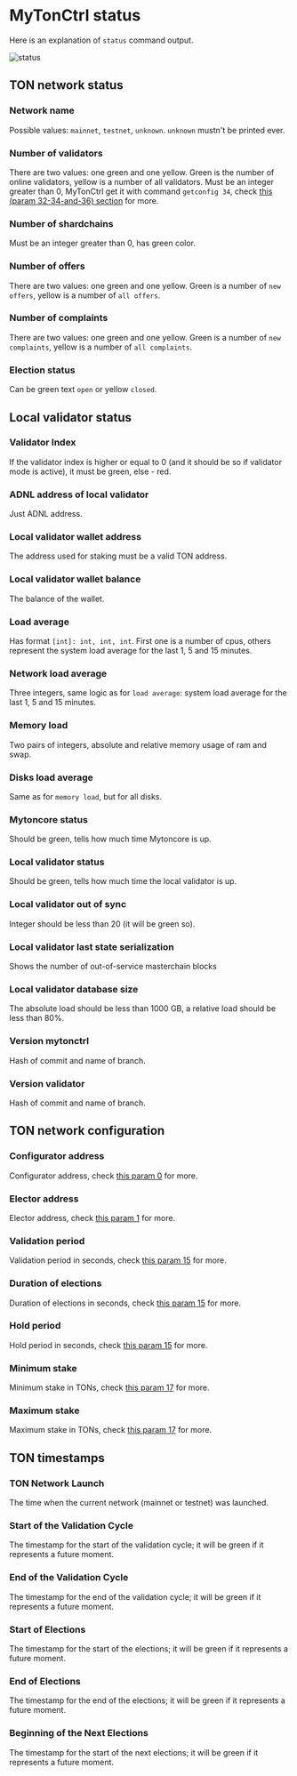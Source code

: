 # MyTonCtrl status

Here is an explanation of `status` command output.

![status](/../../img/mytonctrl/status.png)

## TON network status

### Network name

Possible values: `mainnet`, `testnet`, `unknown`. `unknown` mustn't be printed ever.

### Number of validators

There are two values: one green and one yellow. Green is the number of online validators, yellow is a number of all
validators.
Must be an integer greater than 0, MyTonCtrl get it with command `getconfig 34`,
check [this (param 32-34-and-36) section](https://docs.ton.org/v3/documentation/network/configs/blockchain-configs#param-32-34-and-36) for more.

### Number of shardchains

Must be an integer greater than 0, has green color.

### Number of offers

There are two values: one green and one yellow. Green is a number of `new offers`, yellow is a number of `all offers`.

### Number of complaints

There are two values: one green and one yellow. Green is a number of `new complaints`, yellow is a number
of `all complaints`.

### Election status

Can be green text `open` or yellow `closed`.

## Local validator status

### Validator Index

If the validator index is higher or equal to 0 (and it should be so if validator mode is active), it must be green, else - red.

### ADNL address of local validator

Just ADNL address.

### Local validator wallet address

The address used for staking must be a valid TON address. 

### Local validator wallet balance

The balance of the wallet.

### Load average

Has format `[int]: int, int, int`. First one is a number of cpus, others represent the system load average for the last 1, 5 and 15 minutes.

### Network load average

Three integers, same logic as for `load average`: system load average for the last 1, 5 and 15 minutes.

### Memory load

Two pairs of integers, absolute and relative memory usage of ram and swap.

### Disks load average

Same as for `memory load`, but for all disks.

### Mytoncore status

Should be green, tells how much time Mytoncore is up.

### Local validator status

Should be green, tells how much time the local validator is up.

### Local validator out of sync

Integer should be less than 20 (it will be green so).

### Local validator last state serialization

Shows the number of out-of-service masterchain blocks

### Local validator database size

The absolute load should be less than 1000 GB, a relative load should be less than 80%.

### Version mytonctrl

Hash of commit and name of branch.

### Version validator

Hash of commit and name of branch.

## TON network configuration

### Configurator address

Configurator address, check [this param 0](https://docs.ton.org/v3/documentation/network/configs/blockchain-configs#param-0) for more.

### Elector address

Elector address, check [this param 1](https://docs.ton.org/v3/documentation/network/configs/blockchain-configs#param-1) for more.

### Validation period

Validation period in seconds, check [this param 15](https://docs.ton.org/v3/documentation/network/configs/blockchain-configs#param-15) for more.

### Duration of elections

Duration of elections in seconds, check [this param 15](https://docs.ton.org/v3/documentation/network/configs/blockchain-configs#param-15) for more.

### Hold period

Hold period in seconds, check [this param 15](https://docs.ton.org/v3/documentation/network/configs/blockchain-configs#param-15) for more.

### Minimum stake

Minimum stake in TONs, check [this param 17](https://docs.ton.org/v3/documentation/network/configs/blockchain-configs#param-17) for more.

### Maximum stake

Maximum stake in TONs, check [this param 17](https://docs.ton.org/v3/documentation/network/configs/blockchain-configs#param-17) for more.

## TON timestamps

### TON Network Launch

The time when the current network (mainnet or testnet) was launched.

### Start of the Validation Cycle

The timestamp for the start of the validation cycle; it will be green if it represents a future moment.

### End of the Validation Cycle

The timestamp for the end of the validation cycle; it will be green if it represents a future moment.

### Start of Elections

The timestamp for the start of the elections; it will be green if it represents a future moment.

### End of Elections

The timestamp for the end of the elections; it will be green if it represents a future moment.

### Beginning of the Next Elections

The timestamp for the start of the next elections; it will be green if it represents a future moment.
